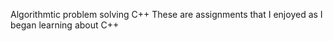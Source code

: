 Algorithmtic problem solving C++
These are assignments that I enjoyed as I began learning about C++ 
